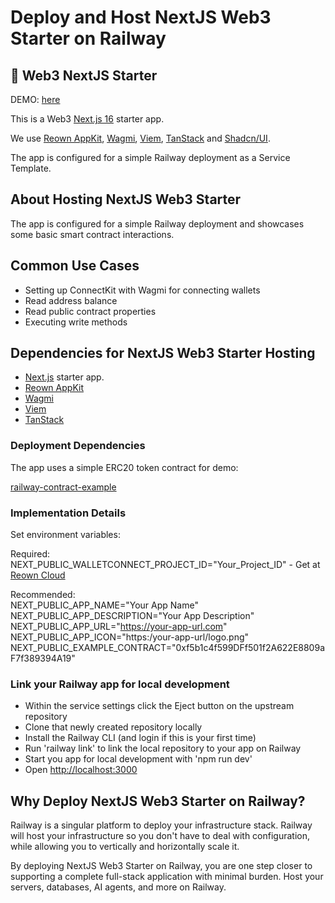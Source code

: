# Deploy and Host NextJS Web3 Starter on Railway

##  🚀 Web3 NextJS Starter

DEMO: [here](https://nextjs-web3-starter.up.railway.app)

This is a Web3 [Next.js 16](https://nextjs.org) starter app.

We use [Reown AppKit](https://reown.com/reown-sdk), [Wagmi](https://wagmi.sh/), [Viem](https://viem.sh/), [TanStack](https://tanstack.com/) and [Shadcn/UI](https://ui.shadcn.com).

The app is configured for a simple Railway deployment as a Service Template.


## About Hosting NextJS Web3 Starter

The app is configured for a simple Railway deployment and showcases some basic smart contract interactions.

## Common Use Cases

- Setting up ConnectKit with Wagmi for connecting wallets
- Read address balance
- Read public contract properties
- Executing write methods

## Dependencies for NextJS Web3 Starter Hosting

- [Next.js](https://nextjs.org) starter app.
- [Reown AppKit](https://reown.com/reown-sdk)
- [Wagmi](https://wagmi.sh/)
- [Viem](https://viem.sh/)
- [TanStack](https://tanstack.com/)

### Deployment Dependencies

The app uses a simple ERC20 token contract for demo:

[railway-contract-example](https://eth-sepolia.blockscout.com/address/0xf5b1c4f599DFf501f2A622E8809aF7f389394A19?tab=contract)

### Implementation Details

Set environment variables:

Required:  
NEXT_PUBLIC_WALLETCONNECT_PROJECT_ID="Your_Project_ID" - Get at [Reown Cloud](https://dashboard.reown.com)

Recommended:  
NEXT_PUBLIC_APP_NAME="Your App Name"  
NEXT_PUBLIC_APP_DESCRIPTION="Your App Description"  
NEXT_PUBLIC_APP_URL="https://your-app-url.com"  
NEXT_PUBLIC_APP_ICON="https:/your-app-url/logo.png"  
NEXT_PUBLIC_EXAMPLE_CONTRACT="0xf5b1c4f599DFf501f2A622E8809aF7f389394A19"  

### Link your Railway app for local development

- Within the service settings click the Eject button on the upstream repository
- Clone that newly created repository locally
- Install the Railway CLI (and login if this is your first time)
- Run 'railway link' to link the local repository to your app on Railway
- Start you app for local development with 'npm run dev'
- Open [http://localhost:3000](http://localhost:3000)

## Why Deploy NextJS Web3 Starter on Railway?

Railway is a singular platform to deploy your infrastructure stack. Railway will host your infrastructure so you don't have to deal with configuration, while allowing you to vertically and horizontally scale it.

By deploying NextJS Web3 Starter on Railway, you are one step closer to supporting a complete full-stack application with minimal burden. Host your servers, databases, AI agents, and more on Railway.